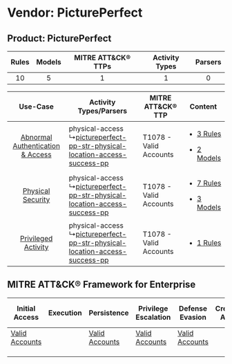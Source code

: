 Vendor: PicturePerfect
======================
Product: PicturePerfect
-----------------------
| Rules | Models | MITRE ATT&CK® TTPs | Activity Types | Parsers |
|:-----:|:------:|:------------------:|:--------------:|:-------:|
|  10   |   5    |         1          |       1        |    0    |

|    Use-Case    | Activity Types/Parsers    | MITRE ATT&CK® TTP          | Content    |
|:----:| ---- | ---- | ---- |
| [Abnormal Authentication & Access](../../../UseCases/uc_abnormal_authentication_&_access.md) |  physical-access<br> ↳[pictureperfect-pp-str-physical-location-access-success-pp](Ps/pC_pictureperfectppstrphysicallocationaccesssuccesspp.md)<br> | T1078 - Valid Accounts<br> | [<ul><li>3 Rules</li></ul><ul><li>2 Models</li></ul>](RM/r_m_pictureperfect_pictureperfect_Abnormal_Authentication_&_Access.md) |
|    [Physical Security](../../../UseCases/uc_physical_security.md)    |  physical-access<br> ↳[pictureperfect-pp-str-physical-location-access-success-pp](Ps/pC_pictureperfectppstrphysicallocationaccesssuccesspp.md)<br> | T1078 - Valid Accounts<br> | [<ul><li>7 Rules</li></ul><ul><li>3 Models</li></ul>](RM/r_m_pictureperfect_pictureperfect_Physical_Security.md)    |
|    [Privileged Activity](../../../UseCases/uc_privileged_activity.md)    |  physical-access<br> ↳[pictureperfect-pp-str-physical-location-access-success-pp](Ps/pC_pictureperfectppstrphysicallocationaccesssuccesspp.md)<br> | T1078 - Valid Accounts<br> | [<ul><li>1 Rules</li></ul>](RM/r_m_pictureperfect_pictureperfect_Privileged_Activity.md)    |

MITRE ATT&CK® Framework for Enterprise
--------------------------------------
| Initial Access                                                      | Execution | Persistence                                                         | Privilege Escalation                                                | Defense Evasion                                                     | Credential Access | Discovery | Lateral Movement | Collection | Command and Control | Exfiltration | Impact |
| ------------------------------------------------------------------- | --------- | ------------------------------------------------------------------- | ------------------------------------------------------------------- | ------------------------------------------------------------------- | ----------------- | --------- | ---------------- | ---------- | ------------------- | ------------ | ------ |
| [Valid Accounts](https://attack.mitre.org/techniques/T1078)<br><br> |           | [Valid Accounts](https://attack.mitre.org/techniques/T1078)<br><br> | [Valid Accounts](https://attack.mitre.org/techniques/T1078)<br><br> | [Valid Accounts](https://attack.mitre.org/techniques/T1078)<br><br> |                   |           |                  |            |                     |              |        |